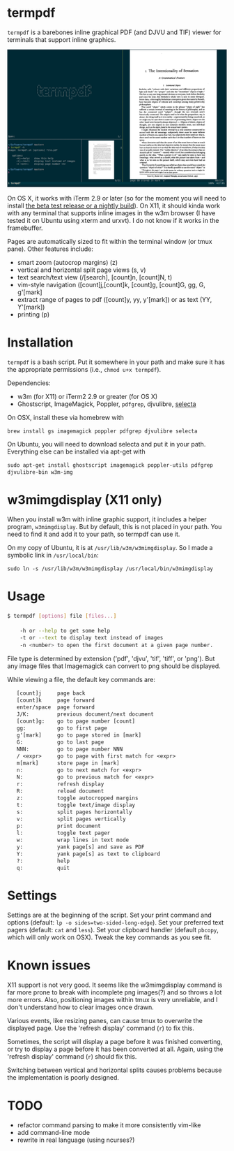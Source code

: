 termpdf
=======

`termpdf` is a barebones inline graphical PDF (and DJVU and TIF) viewer for
terminals that support inline graphics.

![screenshot]

On OS X, it works with iTerm 2.9 or later (so for the moment you will need to
install [the beta test release or a nightly build]). On X11, it should kinda work
with any terminal that supports inline images in the w3m browser (I have
tested it on Ubuntu using xterm and urxvt). I do not know if it works in the
framebuffer.

Pages are automatically sized to fit within the terminal window (or tmux
pane). Other features include:

-   smart zoom (autocrop margins) (z)
-   vertical and horizontal split page views (s, v)
-   text search/text view (/[search], [count]n, [count]N, t)
-   vim-style navigation ([count]j,[count]k, [count]g, [count]G, gg, G, g'[mark]
-   extract range of pages to pdf ([count]y, yy, y'[mark]) or as text (YY, Y'[mark])
-   printing (p)


Installation
============

`termpdf` is a bash script. Put it somewhere in your path and make sure it has
the appropriate permissions (i.e., `chmod u+x termpdf`).

Dependencies:

-   w3m (for X11) or iTerm2 2.9 or greater (for OS X)
-   Ghostscript, ImageMagick, Poppler, `pdfgrep`, djvulibre,
    [selecta](https://github.com/garybernhardt/selecta)

On OSX, install these via homebrew with

    brew install gs imagemagick poppler pdfgrep djvulibre selecta

On Ubuntu, you will need to download selecta and put it in your path.
Everything else can be installed via apt-get with

    sudo apt-get install ghostscript imagemagick poppler-utils pdfgrep
    djvulibre-bin w3m-img


w3mimgdisplay (X11 only)
========================

When you install w3m with inline graphic support, it includes a helper
program, `w3mimgdisplay`. But by default, this is not placed in your path. You
need to find it and add it to your path, so termpdf can use it.

On my copy of Ubuntu, it is at `/usr/lib/w3m/w3mimgdisplay`. So I made a
symbolic link in `/usr/local/bin`:

    sudo ln -s /usr/lib/w3m/w3mimgdisplay /usr/local/bin/w3mimgdisplay


Usage
=====

```.bash
$ termpdf [options] file [files...]

    -h or --help to get some help
    -t or --text to display text instead of images
    -n <number> to open the first document at a given page number.
```

File type is determined by extension ('pdf', 'djvu', 'tif', 'tiff', or 'png').
But any image files that Imagemagick can convert to png should be displayed.

While viewing a file, the default key commands are:

       [count]j     page back
       [count]k     page forward
       enter/space  page forward
       J/K:         previous document/next document
       [count]g:    go to page number [count]
       gg:          go to first page
       g'[mark]     go to page stored in [mark]
       G:           go to last page
       NNN:         go to page number NNN
       / <expr>     go to page with first match for <expr>
       m[mark]      store page in [mark]
       n:           go to next match for <expr>
       N:           go to previous match for <expr>
       r:           refresh display
       R:           reload document
       z:           toggle autocropped margins
       t:           toggle text/image display
       s:           split pages horizontally
       v:           split pages vertically
       p:           print document
       l:           toggle text pager 
       w:           wrap lines in text mode
       y:           yank page[s] and save as PDF
       Y:           yank page[s] as text to clipboard
       ?:           help
       q:           quit

# Settings

Settings are at the beginning of the script. Set your print command and
options (default: `lp -o sides=two-sided-long-edge`). Set your preferred text
pagers (default: `cat` and `less`). Set your clipboard handler (default
`pbcopy`, which will only work on OSX). Tweak the key commands as you see fit.

# Known issues

X11 support is not very good. It seems like the w3mimgdisplay command is far
more prone to break with incomplete png images(?) and so throws a lot more
errors. Also, positioning images within tmux is very unreliable, and I don't
understand how to clear images once drawn.

Various events, like resizing panes, can cause tmux to overwrite the
displayed page. Use the 'refresh display' command (`r`) to fix this.

Sometimes, the script will display a page before it was finished
converting, or try to display a page before it has been converted at all.
Again, using the 'refresh display' command (`r`) should fix this.

Switching between vertical and horizontal splits causes problems because the
implementation is poorly designed.

# TODO

-   refactor command parsing to make it more consistently vim-like
-   add command-line mode
-   rewrite in real language (using ncurses?)

  [the beta test release or a nightly build]: https://iterm2.com/downloads.html
  [Poppler]: http://poppler.freedesktop.org/
  [screenshot]: screenshot.png
